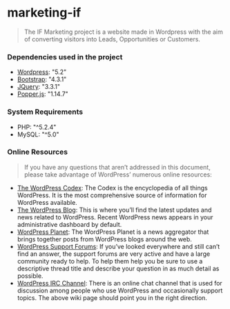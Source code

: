 # marketing-if

> The IF Marketing project is a website made in Wordpress with the aim of converting visitors into Leads, Opportunities or Customers.

### Dependencies used in the project

- [Wordpress](https://br.wordpress.org/): "5.2"
- [Bootstrap](https://getbootstrap.com/): "4.3.1"
- [JQuery](https://jquery.com/): "3.3.1"
- [Popper.js](https://popper.js.org/): "1.14.7"

### System Requirements

- PHP: "^5.2.4"
- MySQL: "^5.0"

### Online Resources

> If you have any questions that aren’t addressed in this document, please take advantage of WordPress’ numerous online resources:

- [The WordPress Codex](https://codex.wordpress.org/): The Codex is the encyclopedia of all things WordPress. It is the most comprehensive source of information for WordPress available.
- [The WordPress Blog](https://wordpress.org/news/): This is where you’ll find the latest updates and news related to WordPress. Recent WordPress news appears in your administrative dashboard by default.
- [WordPress Planet](https://planet.wordpress.org/): The WordPress Planet is a news aggregator that brings together posts from WordPress blogs around the web.
- [WordPress Support Forums](https://wordpress.org/support/forums/): If you’ve looked everywhere and still can’t find an answer, the support forums are very active and have a large community ready to help. To help them help you be sure to use a descriptive thread title and describe your question in as much detail as possible.
- [WordPress IRC Channel](https://codex.wordpress.org/IRC): There is an online chat channel that is used for discussion among people who use WordPress and occasionally support topics. The above wiki page should point you in the right direction.


